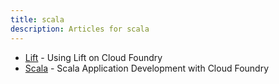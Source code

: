 ```yaml
---
title: scala
description: Articles for scala
---
```


* [Lift](/frameworks/scala/lift.html) - Using Lift on Cloud Foundry
* [Scala](/frameworks/scala/scala.html) - Scala Application Development with Cloud Foundry
